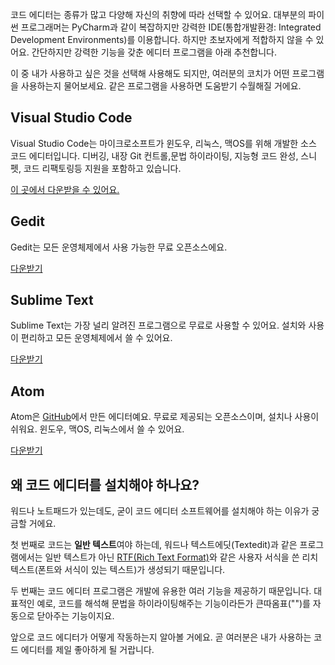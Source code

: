 코드 에디터는 종류가 많고 다양해 자신의 취향에 따라 선택할 수 있어요. 대부분의 파이썬 프로그래머는 PyCharm과 같이 복잡하지만 강력한 IDE(통합개발환경: Integrated Development Environments)를 이용합니다. 하지만 초보자에게 적합하지 않을 수 있어요. 간단하지만 강력한 기능을 갖춘 에디터 프로그램을 아래 추천합니다.

이 중 내가 사용하고 싶은 것을 선택해 사용해도 되지만, 여러분의 코치가 어떤 프로그램을 사용하는지 물어보세요. 같은 프로그램을 사용하면 도움받기 수월해질 거에요.

## Visual Studio Code
Visual Studio Code는 마이크로소프트가 윈도우, 리눅스, 맥OS를 위해 개발한 소스 코드 에디터입니다. 디버깅, 내장 Git 컨트롤,문법 하이라이팅, 지능형 코드 완성, 스니펫, 코드 리팩토링등 지원을 포함하고 있습니다.

[이 곳에서 다운받을 수 있어요.](https://code.visualstudio.com/)

## Gedit
Gedit는 모든 운영체제에서 사용 가능한 무료 오픈소스에요.

[다운받기](https://wiki.gnome.org/Apps/Gedit#Download)

## Sublime Text
Sublime Text는 가장 널리 알려진 프로그램으로 무료로 사용할 수 있어요. 설치와 사용이 편리하고 모든 운영체제에서 쓸 수 있어요.

[다운받기](https://www.sublimetext.com/)

## Atom
Atom은 [GitHub](https://github.com/)에서 만든 에디터예요. 무료로 제공되는 오픈소스이며, 설치나 사용이 쉬워요. 윈도우, 맥OS, 리눅스에서 쓸 수 있어요.

[다운받기](https://atom.io/)

## 왜 코드 에디터를 설치해야 하나요?
워드나 노트패드가 있는데도, 굳이 코드 에디터 소프트웨어를 설치해야 하는 이유가 궁금할 거에요.

첫 번째로 코드는 **일반 텍스트**여야 하는데, 워드나 텍스트에딧(Textedit)과 같은 프로그램에서는 일반 텍스트가 아닌 [RTF(Rich Text Format)](https://en.wikipedia.org/wiki/Rich_Text_Format)와 같은 사용자 서식을 쓴 리치 텍스트(폰트와 서식이 있는 텍스트)가 생성되기 때문입니다.

두 번째는 코드 에디터 프로그램은 개발에 유용한 여러 기능을 제공하기 때문입니다. 대표적인 예로, 코드를 해석해 문법을 하이라이팅해주는 기능이라든가 큰따옴표("")를 자동으로 닫아주는 기능이지요.

앞으로 코드 에디터가 어떻게 작동하는지 알아볼 거에요. 곧 여러분은 내가 사용하는 코드 에디터를 제일 좋아하게 될 거랍니다.
